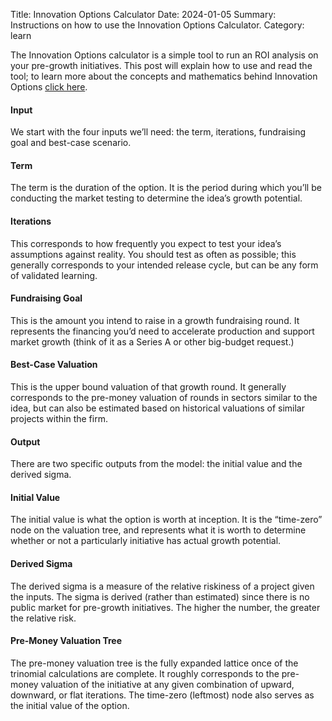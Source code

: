 Title: Innovation Options Calculator
Date: 2024-01-05
Summary: Instructions on how to use the Innovation Options Calculator.
Category: learn

The Innovation Options calculator is a simple tool to run an ROI analysis on your pre-growth initiatives. This post will explain how to use and read the tool; to learn more about the concepts and mathematics behind Innovation Options [click here](innovation-options).

#### Input

We start with the four inputs we’ll need: the term, iterations, fundraising goal and best-case scenario.

#### Term

The term is the duration of the option. It is the period during which you’ll be conducting the market testing to determine the idea’s growth potential.

#### Iterations

This corresponds to how frequently you expect to test your idea’s assumptions against reality. You should test as often as possible; this generally corresponds to your intended release cycle, but can be any form of validated learning.

#### Fundraising Goal

This is the amount you intend to raise in a growth fundraising round. It represents the financing you’d need to accelerate production and support market growth (think of it as a Series A or other big-budget request.)

#### Best-Case Valuation

This is the upper bound valuation of that growth round. It generally corresponds to the pre-money valuation of rounds in sectors similar to the idea, but can also be estimated based on historical valuations of similar projects within the firm.

#### Output

There are two specific outputs from the model: the initial value and the derived sigma.

#### Initial Value

The initial value is what the option is worth at inception. It is the “time-zero” node on the valuation tree, and represents what it is worth to determine whether or not a particularly initiative has actual growth potential.

#### Derived Sigma

The derived sigma is a measure of the relative riskiness of a project given the inputs. The sigma is derived (rather than estimated) since there is no public market for pre-growth initiatives. The higher the number, the greater the relative risk.

#### Pre-Money Valuation Tree

The pre-money valuation tree is the fully expanded lattice once of the trinomial calculations are complete. It roughly corresponds to the pre-money valuation of the initiative at any given combination of upward, downward, or flat iterations. The time-zero (leftmost) node also serves as the initial value of the option.
